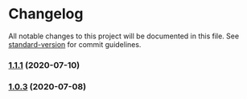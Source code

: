 # Changelog

All notable changes to this project will be documented in this file. See [standard-version](https://github.com/conventional-changelog/standard-version) for commit guidelines.

### [1.1.1](https://github.com/zegerk/plugwise-mqtt/compare/v1.0.2...v1.1.1) (2020-07-10)



### [1.0.3](https://github.com/zegerk/plugwise-mqtt/compare/v1.0.1...v1.0.3) (2020-07-08)
